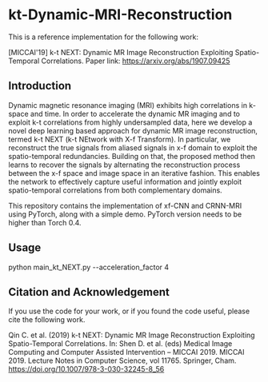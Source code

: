 # kt-Dynamic-MRI-Reconstruction

This is a reference implementation for the following work:

[MICCAI'19] k-t NEXT: Dynamic MR Image Reconstruction Exploiting Spatio-Temporal Correlations. 
Paper link: https://arxiv.org/abs/1907.09425

## Introduction

Dynamic magnetic resonance imaging (MRI) exhibits high correlations in k-space and time. In order to accelerate the dynamic MR imaging and to exploit k-t correlations from highly undersampled data, here we develop a novel deep learning based approach for dynamic MR image reconstruction, termed k-t NEXT (k-t NEtwork with X-f Transform). In particular, we reconstruct the true signals from aliased signals in x-f domain to exploit the spatio-temporal redundancies. Building on that, the proposed method then learns to recover the signals by alternating the reconstruction process between the x-f space and image space in an iterative fashion. This enables the network to effectively capture useful information and jointly exploit spatio-temporal correlations from both complementary domains. 

This repository contains the implementation of xf-CNN and CRNN-MRI using PyTorch, along with a simple demo. PyTorch version needs to be higher than Torch 0.4.

## Usage

  python main_kt_NEXT.py --acceleration_factor 4
  
## Citation and Acknowledgement

If you use the code for your work, or if you found the code useful, please cite the following work.

Qin C. et al. (2019) k-t NEXT: Dynamic MR Image Reconstruction Exploiting Spatio-Temporal Correlations. In: Shen D. et al. (eds) Medical Image Computing and Computer Assisted Intervention – MICCAI 2019. MICCAI 2019. Lecture Notes in Computer Science, vol 11765. Springer, Cham. https://doi.org/10.1007/978-3-030-32245-8_56
